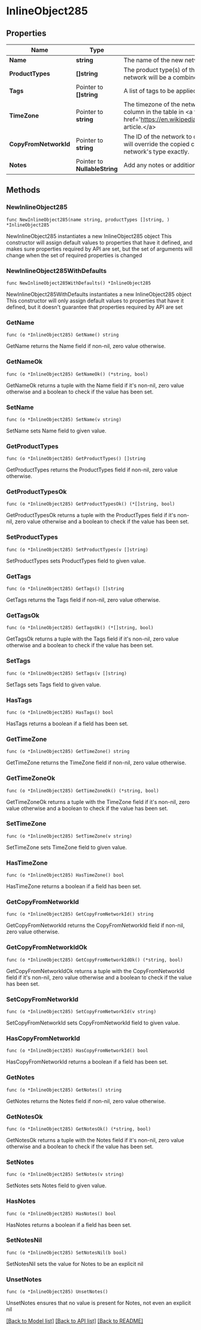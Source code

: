 # InlineObject285

## Properties

Name | Type | Description | Notes
------------ | ------------- | ------------- | -------------
**Name** | **string** | The name of the new network | 
**ProductTypes** | **[]string** | The product type(s) of the new network. If more than one type is included, the network will be a combined network. | 
**Tags** | Pointer to **[]string** | A list of tags to be applied to the network | [optional] 
**TimeZone** | Pointer to **string** | The timezone of the network. For a list of allowed timezones, please see the &#39;TZ&#39; column in the table in &lt;a target&#x3D;&#39;_blank&#39; href&#x3D;&#39;https://en.wikipedia.org/wiki/List_of_tz_database_time_zones&#39;&gt;this article.&lt;/a&gt; | [optional] 
**CopyFromNetworkId** | Pointer to **string** | The ID of the network to copy configuration from. Other provided parameters will override the copied configuration, except type which must match this network&#39;s type exactly. | [optional] 
**Notes** | Pointer to **NullableString** | Add any notes or additional information about this network here. | [optional] 

## Methods

### NewInlineObject285

`func NewInlineObject285(name string, productTypes []string, ) *InlineObject285`

NewInlineObject285 instantiates a new InlineObject285 object
This constructor will assign default values to properties that have it defined,
and makes sure properties required by API are set, but the set of arguments
will change when the set of required properties is changed

### NewInlineObject285WithDefaults

`func NewInlineObject285WithDefaults() *InlineObject285`

NewInlineObject285WithDefaults instantiates a new InlineObject285 object
This constructor will only assign default values to properties that have it defined,
but it doesn't guarantee that properties required by API are set

### GetName

`func (o *InlineObject285) GetName() string`

GetName returns the Name field if non-nil, zero value otherwise.

### GetNameOk

`func (o *InlineObject285) GetNameOk() (*string, bool)`

GetNameOk returns a tuple with the Name field if it's non-nil, zero value otherwise
and a boolean to check if the value has been set.

### SetName

`func (o *InlineObject285) SetName(v string)`

SetName sets Name field to given value.


### GetProductTypes

`func (o *InlineObject285) GetProductTypes() []string`

GetProductTypes returns the ProductTypes field if non-nil, zero value otherwise.

### GetProductTypesOk

`func (o *InlineObject285) GetProductTypesOk() (*[]string, bool)`

GetProductTypesOk returns a tuple with the ProductTypes field if it's non-nil, zero value otherwise
and a boolean to check if the value has been set.

### SetProductTypes

`func (o *InlineObject285) SetProductTypes(v []string)`

SetProductTypes sets ProductTypes field to given value.


### GetTags

`func (o *InlineObject285) GetTags() []string`

GetTags returns the Tags field if non-nil, zero value otherwise.

### GetTagsOk

`func (o *InlineObject285) GetTagsOk() (*[]string, bool)`

GetTagsOk returns a tuple with the Tags field if it's non-nil, zero value otherwise
and a boolean to check if the value has been set.

### SetTags

`func (o *InlineObject285) SetTags(v []string)`

SetTags sets Tags field to given value.

### HasTags

`func (o *InlineObject285) HasTags() bool`

HasTags returns a boolean if a field has been set.

### GetTimeZone

`func (o *InlineObject285) GetTimeZone() string`

GetTimeZone returns the TimeZone field if non-nil, zero value otherwise.

### GetTimeZoneOk

`func (o *InlineObject285) GetTimeZoneOk() (*string, bool)`

GetTimeZoneOk returns a tuple with the TimeZone field if it's non-nil, zero value otherwise
and a boolean to check if the value has been set.

### SetTimeZone

`func (o *InlineObject285) SetTimeZone(v string)`

SetTimeZone sets TimeZone field to given value.

### HasTimeZone

`func (o *InlineObject285) HasTimeZone() bool`

HasTimeZone returns a boolean if a field has been set.

### GetCopyFromNetworkId

`func (o *InlineObject285) GetCopyFromNetworkId() string`

GetCopyFromNetworkId returns the CopyFromNetworkId field if non-nil, zero value otherwise.

### GetCopyFromNetworkIdOk

`func (o *InlineObject285) GetCopyFromNetworkIdOk() (*string, bool)`

GetCopyFromNetworkIdOk returns a tuple with the CopyFromNetworkId field if it's non-nil, zero value otherwise
and a boolean to check if the value has been set.

### SetCopyFromNetworkId

`func (o *InlineObject285) SetCopyFromNetworkId(v string)`

SetCopyFromNetworkId sets CopyFromNetworkId field to given value.

### HasCopyFromNetworkId

`func (o *InlineObject285) HasCopyFromNetworkId() bool`

HasCopyFromNetworkId returns a boolean if a field has been set.

### GetNotes

`func (o *InlineObject285) GetNotes() string`

GetNotes returns the Notes field if non-nil, zero value otherwise.

### GetNotesOk

`func (o *InlineObject285) GetNotesOk() (*string, bool)`

GetNotesOk returns a tuple with the Notes field if it's non-nil, zero value otherwise
and a boolean to check if the value has been set.

### SetNotes

`func (o *InlineObject285) SetNotes(v string)`

SetNotes sets Notes field to given value.

### HasNotes

`func (o *InlineObject285) HasNotes() bool`

HasNotes returns a boolean if a field has been set.

### SetNotesNil

`func (o *InlineObject285) SetNotesNil(b bool)`

 SetNotesNil sets the value for Notes to be an explicit nil

### UnsetNotes
`func (o *InlineObject285) UnsetNotes()`

UnsetNotes ensures that no value is present for Notes, not even an explicit nil

[[Back to Model list]](../README.md#documentation-for-models) [[Back to API list]](../README.md#documentation-for-api-endpoints) [[Back to README]](../README.md)


